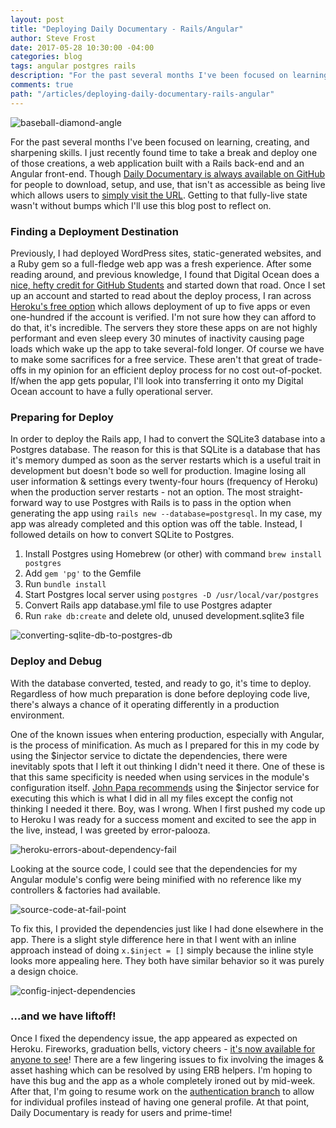 ```yaml
---
layout: post
title: "Deploying Daily Documentary - Rails/Angular"
author: Steve Frost
date: 2017-05-28 10:30:00 -04:00
categories: blog
tags: angular postgres rails
description: "For the past several months I've been focused on learning, creating, and sharpening skills and just recently found time to take a break and deploy one of those creations, a web application built with a Rails back-end and an Angular front-end. Though Daily Documentary is always available on GitHub for people to download and use, that isn't as accessible as being live which allows users to simply visit the URL. Getting to that fully live state wasn't without bumps which I'll use this blog post to reflect on."
comments: true
path: "/articles/deploying-daily-documentary-rails-angular"
---
```


![baseball-diamond-angle](/img/blogs/railsangularapp1.jpg)

For the past several months I've been focused on learning, creating, and sharpening skills. I just recently found time to take a break and deploy one of those creations, a web application built with a Rails back-end and an Angular front-end. Though [Daily Documentary is always available on GitHub](https://github.com/steveafrost/daily-documentary) for people to download, setup, and use, that isn't as accessible as being live which allows users to [simply visit the URL](https://daily-documentary.herokuapp.com/). Getting to that fully-live state wasn't without bumps which I'll use this blog post to reflect on.

### Finding a Deployment Destination
Previously, I had deployed WordPress sites, static-generated websites, and a Ruby gem so a full-fledge web app was a fresh experience. After some reading around, and previous knowledge, I found that Digital Ocean does a [nice, hefty credit for GitHub Students](https://education.github.com/pack) and started down that road. Once I set up an account and started to read about the deploy process, I ran across [Heroku's free option](https://www.heroku.com/free) which allows deployment of up to five apps or even one-hundred if the account is verified. I'm not sure how they can afford to do that, it's incredible. The servers they store these apps on are not highly performant and even sleep every 30 minutes of inactivity causing page loads which wake up the app to take several-fold longer. Of course we have to make some sacrifices for a free service. These aren't that great of trade-offs in my opinion for an efficient deploy process for no cost out-of-pocket. If/when the app gets popular, I'll look into transferring it onto my Digital Ocean account to have a fully operational server.

### Preparing for Deploy
In order to deploy the Rails app, I had to convert the SQLite3 database into a Postgres database. The reason for this is that SQLite is a database that has it's memory dumped as soon as the server restarts which is a useful trait in development but doesn't bode so well for production. Imagine losing all user information & settings every twenty-four hours (frequency of Heroku) when the production server restarts - not an option. The most straight-forward way to use Postgres with Rails is to pass in the option when generating the app using `rails new --database=postgresql`. In my case, my app was already completed and this option was off the table. Instead, I followed details on how to convert SQLite to Postgres.

1. Install Postgres using Homebrew (or other) with command `brew install postgres`
2. Add `gem 'pg'` to the Gemfile
3. Run `bundle install`
4. Start Postgres local server using `postgres -D /usr/local/var/postgres`
5. Convert Rails app database.yml file to use Postgres adapter
6. Run `rake db:create` and delete old, unused development.sqlite3 file

![converting-sqlite-db-to-postgres-db](/img/blogs/railsangularapp2.jpg)

### Deploy and Debug
With the database converted, tested, and ready to go, it's time to deploy. Regardless of how much preparation is done before deploying code live, there's always a chance of it operating differently in a production environment.

One of the known issues when entering production, especially with Angular, is the process of minification. As much as I prepared for this in my code by using the $injector service to dictate the dependencies, there were inevitably spots that I left it out thinking I didn't need it there. One of these is that this same specificity is needed when using services in the module's configuration itself. [John Papa recommends](https://github.com/johnpapa/angular-styleguide) using the $injector service for executing this which is what I did in all my files except the config not thinking I needed it there. Boy, was I wrong. When I first pushed my code up to Heroku I was ready for a success moment and excited to see the app in the live, instead, I was greeted by error-palooza.

![heroku-errors-about-dependency-fail](/img/blogs/railsangularapp3.jpg)

Looking at the source code, I could see that the dependencies for my Angular module's config were being minified with no reference like my controllers & factories had available.

![source-code-at-fail-point](/img/blogs/railsangularapp4.jpg)

To fix this, I provided the dependencies just like I had done elsewhere in the app. There is a slight style difference here in that I went with an inline approach instead of doing `x.$inject = []` simply because the inline style looks more appealing here. They both have similar behavior so it was purely a design choice.

![config-inject-dependencies](/img/blogs/railsangularapp5.jpg)


### ...and we have liftoff!

Once I fixed the dependency issue, the app appeared as expected on Heroku. Fireworks, graduation bells, victory cheers - [it's now available for anyone to see](https://daily-documentary.herokuapp.com/)! There are a few lingering issues to fix involving the images & asset hashing which can be resolved by using ERB helpers. I'm hoping to have this bug and the app as a whole completely ironed out by mid-week. After that, I'm going to resume work on the [authentication branch](https://github.com/steveafrost/daily-documentary/tree/authentication) to allow for individual profiles instead of having one general profile. At that point, Daily Documentary is ready for users and prime-time!
